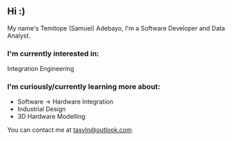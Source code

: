 ## Hi :)

My name's Temitope (Samuel) Adebayo, I'm a Software Developer and Data Analyst.

### I'm currently interested in:

Integration Engineering

### I'm curiously/currently learning more about:

- Software -> Hardware Integration
- Industrial Design
- 3D Hardware Modelling

You can contact me at <tasvln@outlook.com>.

